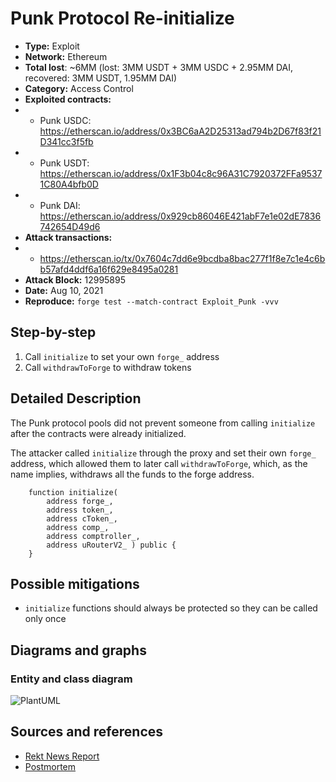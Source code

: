 # Punk Protocol Re-initialize
- **Type:** Exploit
- **Network:** Ethereum
- **Total lost**: ~6MM (lost: 3MM USDT + 3MM USDC + 2.95MM DAI, recovered: 3MM USDT, 1.95MM DAI)
- **Category:** Access Control
- **Exploited contracts:**
- - Punk USDC: https://etherscan.io/address/0x3BC6aA2D25313ad794b2D67f83f21D341cc3f5fb 
- - Punk USDT: https://etherscan.io/address/0x1F3b04c8c96A31C7920372FFa95371C80A4bfb0D
- - Punk DAI: https://etherscan.io/address/0x929cb86046E421abF7e1e02dE7836742654D49d6
- **Attack transactions:**
- - https://etherscan.io/tx/0x7604c7dd6e9bcdba8bac277f1f8e7c1e4c6bb57afd4ddf6a16f629e8495a0281 
- **Attack Block:** 12995895 
- **Date:** Aug 10, 2021
- **Reproduce:** `forge test --match-contract Exploit_Punk -vvv`

## Step-by-step 
1. Call `initialize` to set your own `forge_` address
2. Call `withdrawToForge` to withdraw tokens

## Detailed Description
The Punk protocol pools did not prevent someone from calling `initialize` after
the contracts were already initialized.

The attacker called `initialize` through the proxy and set their own `forge_` address, which allowed them to later call `withdrawToForge`, which, as the name implies, withdraws all the funds to the forge address.

``` solidity
    function initialize( 
        address forge_, 
        address token_,
        address cToken_, 
        address comp_, 
        address comptroller_,
        address uRouterV2_ ) public {
    }
```

## Possible mitigations
- `initialize` functions should always be protected so they can be called only once

## Diagrams and graphs

### Entity and class diagram
![PlantUML](punkprotocol.png)

## Sources and references
- [Rekt News Report](https://rekt.news/punkprotocol-rekt/)
- [Postmortem](https://medium.com/punkprotocol/punk-finance-fair-launch-incident-report-984d9e340eb)
